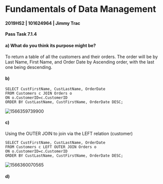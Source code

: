 # Fundamentals of Data Management

#### 2019HS2 |  101624964 | Jimmy Trac 

**Pass Task 7.1.4**

#### a) What do you think its purpose might be?

To return a table of all the customers and their orders. The order will be by Last Name, First Name, and Order Date by Ascending order, with the last one being descending.

#### b)

```mysql
SELECT CustFirstName, CustLastName, OrderDate
FROM Customers c JOIN Orders o
ON o.CustomerID=c.CustomerID
ORDER BY CustLastName, CustFirstName, OrderDate DESC;
```

![1566359739900](H:\repos\fundamentals-of-data-management\pt7.1.4\pt7.1.4.assets\1566359739900.png)

#### c)

Using the OUTER JOIN to join via the LEFT relation (customer)

```mysql
SELECT CustFirstName, CustLastName, OrderDate
FROM Customers c LEFT OUTER JOIN Orders o
ON o.CustomerID=c.CustomerID
ORDER BY CustLastName, CustFirstName, OrderDate DESC;
```

![1566360070565](H:\repos\fundamentals-of-data-management\pt7.1.4\pt7.1.4.assets\1566360070565.png)

#### d)

